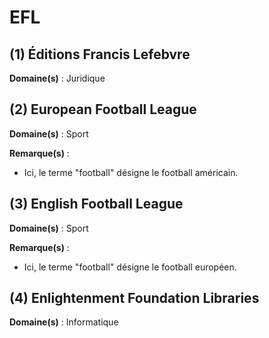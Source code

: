 # EFL

## (1) Éditions Francis Lefebvre

**Domaine(s)** : Juridique

## (2) European Football League

**Domaine(s)** : Sport

**Remarque(s)** :

+ Ici, le terme "football" désigne le football américain.

## (3) English Football League

**Domaine(s)** : Sport

**Remarque(s)** :

+ Ici, le terme "football" désigne le football européen.

## (4) Enlightenment Foundation Libraries

**Domaine(s)** : Informatique
